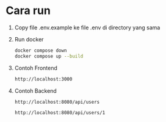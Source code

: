 # Cara run

1. Copy file .env.example ke file .env di directory yang sama

2. Run docker

   ```sh
   docker compose down
   docker compose up --build
   ```

3. Contoh Frontend

   ```sh
   http://localhost:3000
   ```

4. Contoh Backend

   ```sh
   http://localhost:8080/api/users
   ```

   ```sh
   http://localhost:8080/api/users/1
   ```
